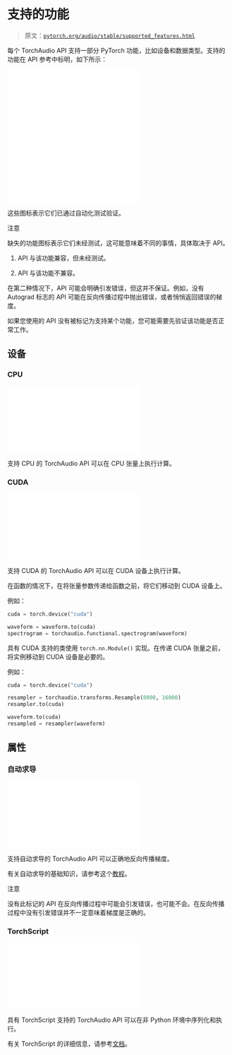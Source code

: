# 支持的功能

> 原文：[`pytorch.org/audio/stable/supported_features.html`](https://pytorch.org/audio/stable/supported_features.html)

每个 TorchAudio API 支持一部分 PyTorch 功能，比如设备和数据类型。支持的功能在 API 参考中标明，如下所示：

![此功能支持以下设备：CPU，CUDA](img/supported_features.html#devices) ![此 API 支持以下属性：Autograd，TorchScript](img/supported_features.html#properties)

这些图标表示它们已通过自动化测试验证。

注意

缺失的功能图标表示它们未经测试，这可能意味着不同的事情，具体取决于 API。

1.  API 与该功能兼容，但未经测试。

1.  API 与该功能不兼容。

在第二种情况下，API 可能会明确引发错误，但这并不保证。例如，没有 Autograd 标志的 API 可能在反向传播过程中抛出错误，或者悄悄返回错误的梯度。

如果您使用的 API 没有被标记为支持某个功能，您可能需要先验证该功能是否正常工作。

## 设备

### CPU

![此功能支持以下设备：CPU](img/supported_features.html#devices)

支持 CPU 的 TorchAudio API 可以在 CPU 张量上执行计算。

### CUDA

![此功能支持以下设备：CUDA](img/supported_features.html#devices)

支持 CUDA 的 TorchAudio API 可以在 CUDA 设备上执行计算。

在函数的情况下，在将张量参数传递给函数之前，将它们移动到 CUDA 设备上。

例如：

```py
cuda = torch.device("cuda")

waveform = waveform.to(cuda)
spectrogram = torchaudio.functional.spectrogram(waveform) 
```

具有 CUDA 支持的类使用 `torch.nn.Module()` 实现。在传递 CUDA 张量之前，将实例移动到 CUDA 设备是必要的。

例如：

```py
cuda = torch.device("cuda")

resampler = torchaudio.transforms.Resample(8000, 16000)
resampler.to(cuda)

waveform.to(cuda)
resampled = resampler(waveform) 
```

## 属性

### 自动求导

![此 API 支持以下属性：Autograd](img/supported_features.html#properties)

支持自动求导的 TorchAudio API 可以正确地反向传播梯度。

有关自动求导的基础知识，请参考这个[教程](https://pytorch.org/tutorials/beginner/blitz/autograd_tutorial.html)。

注意

没有此标记的 API 在反向传播过程中可能会引发错误，也可能不会。在反向传播过程中没有引发错误并不一定意味着梯度是正确的。

### TorchScript

![此 API 支持以下属性：TorchScript](img/supported_features.html#properties)

具有 TorchScript 支持的 TorchAudio API 可以在非 Python 环境中序列化和执行。

有关 TorchScript 的详细信息，请参考[文档](https://pytorch.org/docs/stable/jit.html)。
